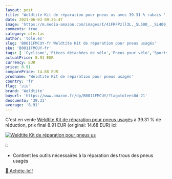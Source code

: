```yaml
---
layout: post
title: 'Weldtite Kit de réparation pour pneus us avec 39.31 % rabais '
date: 2021-06-03 09:26:47
image: 'https://m.media-amazon.com/images/I/41FRFPzll3L._SL500_._SL400_.jpg'
comments: true
category: ofertas
author: 'tole.es'
slug: 'B0011FMCUY-fr Weldtite Kit de réparation pour pneus usagés'
sku: 'B0011FMCUY-fr'
tags: [ 'Cyclisme','Pièces détachées de vélo','Pneus pour vélo','Sports et Loisirs','Vêtements et équipement de sport','weldtite','Équipement vélos et accessoires', ]
actualPrice: 8.91 EUR
currency: EUR
price: 8.91
comparePrice: 14.68 EUR
prodname: 'Weldtite Kit de réparation pour pneus usagés'
country: 'fr'
flag: '🇫🇷'
brand: 'Weldtite'
buyurl: 'https://www.amazon.fr/dp/B0011FMCUY/?tag=tolees0d-21'
descuento: '39.31'
average: '8.91'
---
```


C'est en vente [Weldtite Kit de réparation pour pneus usagés](https://www.amazon.fr/dp/B0011FMCUY/?tag=tolees0d-21)  à  39.31 % de réduction, prix final  8.91 EUR (original: 14.68 EUR) ici:

[![Weldtite Kit de réparation pour pneus us](https://m.media-amazon.com/images/I/41FRFPzll3L._SL500_._SL400_.jpg)](https://www.amazon.fr/dp/B0011FMCUY/?tag=tolees0d-21)

ℹ️:

- Contient les outils nécessaires à la réparation des trous des pneus usagés

[🛒 Achète-le!!](https://www.amazon.fr/dp/B0011FMCUY/?tag=tolees0d-21)

